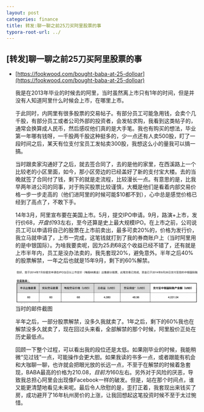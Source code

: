 ```yaml
---
layout: post
categories: finance
title: 转发:聊一聊之前25刀买阿里股票的事
typora-root-url: ../
---
```

## [转发]聊一聊之前25刀买阿里股票的事

- [https://fookwood.com/bought-baba-at-25-dolloar](https://fookwood.com/bought-baba-at-25-dolloar)

  我是在2013年毕业的时候去的阿里，当时虽然离上市只有1年的时间，但是并没有人知道阿里什么时候会上市，在哪里上市。

  于此同时，内网里有很多股票的交易帖子。有部分员工可能急用钱，会卖个几千股，有部分员工或者公司外部的投资者，会发帖求购，我看到这类帖子的，通常会换算成人民币，然后感叹他们真的是大手笔。我也有购买的想法，毕业第一年哪有钱呀，一千股两千股这种挺多的，少一点还有人卖500股，盯了一段时间之后，某天有位支付宝员工发帖卖300股，我想这么小的量我可以搞一搞。

  

  当时跟卖家沟通好了之后，就去签合同了，去的是他的家里，在西溪路上一个比较老的小区里面，如今，那小区旁边的已经盖好了新的支付宝大楼。去的当晚就签了合同付了钱，剩下的就是走流程，比较漫长一点。有意思的是，比我早两年进公司的同事，对于购买股票比较谨慎，大概是他们是看着内部交易价格一步一步走高的（他们进阿里的时候可能$10都不到），心中总是感觉价格已经到了高点了，不敢下手。

  14年3月，阿里宣布要在美国上市。5月，提交IPO申请。9月，路演+上市，发行价$68，开盘价$93左右，至今还算是史上最大规模IPO。在上市之前，公司说员工可以申请将自己的股票在上市前卖出，最多可卖20%的，价格为发行价，我立马就申请了，上市一完成，这笔钱就打到了我的券商账户上（当时阿里用的是中银国际）。为啥我要卖呢，因为$25 到$68这个收益已经不错了，还有就是上市半年内，员工是没办法卖的，我先套现20%，避免意外。半年之后40%的股票解禁，一年之后也就是15年9月，剩下的60%解禁。

  ![img](/images/ali25usdollors/ali25usdollors.png)当时的邮件截图

  半年之后，一部分股票解禁，没多久我就卖了。1年之后，剩下的60%我也在解禁没多久就卖了，现在回过头来看，全部解禁的那个时候，阿里股价正处在历史最低点。

  回顾一下整个过程，可以看出我的段位还是太低。如果刚毕业的时候，我能稍微“见过钱”一点，可能操作会更大胆。如果我读的书多一点，或者跟能有机会和大咖聊一聊，也许就会把眼光放的长远一点，不至于在解禁的时候着急套现，BABA最高的价格为$210.08，目前为$160左右。另外对于风险的厌恶，导致我总担心阿里会出现像Facebook一样的破发。但是，站在那个时间点，谁又能更清楚地看见未来呢。最后令人欣慰的是，歪打正着，我套现出来钱买了房，成功避开了16年杭州房价的上涨，让我回想起这笔投资时候不至于太过惋惜。